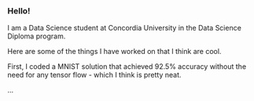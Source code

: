 ### Hello!

I am a Data Science student at Concordia University in the Data Science Diploma program.

Here are some of the things I have worked on that I think are cool.

First, I coded a MNIST solution that achieved 92.5% accuracy without the need for any tensor flow - which I think is pretty neat.

...

<!--
**Bruno-cj/Bruno-cj** is a ✨ _special_ ✨ repository because its `README.md` (this file) appears on your GitHub profile.

Here are some ideas to get you started:

- 🔭 I’m currently working on ...
- 🌱 I’m currently learning ...
- 👯 I’m looking to collaborate on ...
- 🤔 I’m looking for help with ...
- 💬 Ask me about ...
- 📫 How to reach me: ...
- 😄 Pronouns: ...
- ⚡ Fun fact: ...
-->
